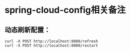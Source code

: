 # spring-cloud-config相关备注
## 动态刷新配置：
    curl -X POST http://localhost:8080/refresh
    curl -X POST http://localhost:8080/restart